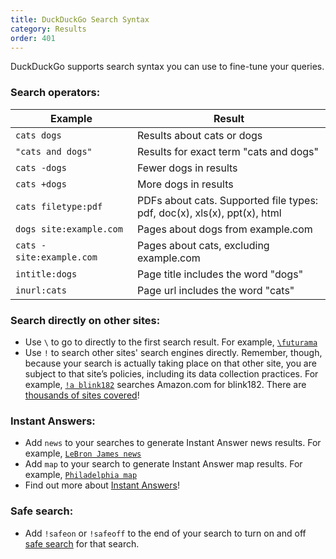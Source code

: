 ```yaml
---
title: DuckDuckGo Search Syntax
category: Results
order: 401
---
```

<p>DuckDuckGo supports search syntax you can use to fine-tune your queries.</p>
<h3>Search operators:</h3>
<table cellpadding="10"><thead><tr><th>Example</th>
<th>Result</th>
</tr></thead><tbody><tr><td><code>cats dogs</code></td>
<td>Results about cats or dogs</td>
</tr><tr><td><code>"cats and dogs"</code></td>
<td>Results for exact term "cats and dogs"</td>
</tr><tr><td><code>cats -dogs</code></td>
<td>Fewer dogs in results</td>
</tr><tr><td><code>cats +dogs</code></td>
<td>More dogs in results</td>
</tr><tr><td><code>cats filetype:pdf</code></td>
<td>PDFs about cats. Supported file types: pdf, doc(x), xls(x), ppt(x), html</td>
</tr><tr><td><code>dogs site:example.com</code></td>
<td>Pages about dogs from example.com</td>
</tr><tr><td><code>cats -site:example.com</code>      </td>
<td>Pages about cats, excluding example.com</td>
</tr><tr><td><code>intitle:dogs</code></td>
<td>Page title includes the word "dogs"</td>
</tr><tr><td><code>inurl:cats</code></td>
<td>Page url includes the word "cats"</td>
</tr></tbody></table><p> </p>
<h3>Search directly on other sites:</h3>
<ul><li>Use <code>\</code> to go to directly to the first search result. For example, <a href="https://duckduckgo.com/?q=%5Cfuturama"><code>\futurama</code></a></li>
	<li>Use <code>!</code> to search other sites' search engines directly. Remember, though, because your search is actually taking place on that other site, you are subject to that site’s policies, including its data collection practices. For example, <a href="https://duckduckgo.com/?q=!a blink182"><code>!a blink182</code></a> searches Amazon.com for blink182. There are <a href="https://duckduckgo.com/bang">thousands of sites covered</a>!</li>
</ul><h3>Instant Answers:</h3>
<ul><li>Add <code>news</code> to your searches to generate Instant Answer news results. For example, <a href="https://duckduckgo.com/?q=LeBron+James+news"><code>LeBron James news</code></a></li>
	<li>Add <code>map</code> to your search to generate Instant Answer map results. For example, <a href="https://duckduckgo.com/?q=philadelphia+map"><code>Philadelphia map</code></a></li>
	<li>Find out more about <a href="https://duck.co/ia">Instant Answers</a>!</li>
</ul><h3>Safe search:</h3>
<ul><li>Add <code>!safeon</code> or <code>!safeoff</code> to the end of your search to turn on and off <a href="https://duck.co/help/features/safe-search">safe search</a> for that search.</li>
</ul>